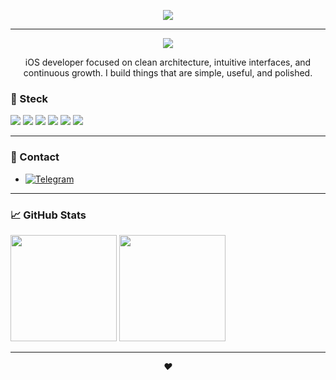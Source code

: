 <p align="center">
  <img src="https://readme-typing-svg.demolab.com?font=Fira+Code&weight=500&size=20&pause=1000&color=58A6FF&center=true&width=450&height=50&lines=iOS+Developer" />
</p>


---

<p align="center">
  <img src="https://capsule-render.vercel.app/api?type=waving&height=200&text=Artem%20Krisanov&fontAlign=center&fontColor=ffffff&color=gradient" />
</p>

<p align="center">
  iOS developer focused on clean architecture, intuitive interfaces, and continuous growth.  
  I build things that are simple, useful, and polished.
</p>

### 🧰 Steck

<p align="left">
  <img src="https://img.shields.io/badge/Swift-orange?style=for-the-badge&logo=swift&logoColor=white" />
  <img src="https://img.shields.io/badge/Xcode-1E1E1E?style=for-the-badge&logo=xcode&logoColor=blue" />
  <img src="https://img.shields.io/badge/UIKit-000000?style=for-the-badge" />
  <img src="https://img.shields.io/badge/SwiftUI-222222?style=for-the-badge&logo=apple&logoColor=white" />
  <img src="https://img.shields.io/badge/Git-F05032?style=for-the-badge&logo=git&logoColor=white" />
  <img src="https://img.shields.io/badge/GitHub-181717?style=for-the-badge&logo=github&logoColor=white" />
</p>

---

### 🔗 Contact

- [![Telegram](https://img.shields.io/badge/Telegram-26A5E4?style=for-the-badge&logo=telegram&logoColor=white)](https://t.me/akrisanovv)
---

### 📈 GitHub Stats

<p align="left">
  <img height="170" src="https://github-readme-stats.vercel.app/api?username=artem-krisanovv&show_icons=true&theme=tokyonight&hide_border=true" />
  <img height="170" src="https://github-readme-stats.vercel.app/api/top-langs/?username=artem-krisanovv&layout=compact&theme=tokyonight&hide_border=true" />
</p>

---

<p align="center">
  <em>❤️</em>
</p>

